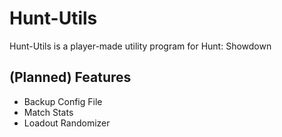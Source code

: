 # Hunt-Utils  

Hunt-Utils is a player-made utility program for Hunt: Showdown  

## (Planned) Features  

- Backup Config File
- Match Stats
- Loadout Randomizer
